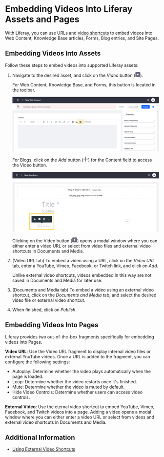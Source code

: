 # Embedding Videos Into Liferay Assets and Pages

With Liferay, you can use URLs and [video shortcuts](./using-external-video-shortcuts.md) to embed videos into Web Content, Knowledge Base articles, Forms, Blog entries, and Site Pages.

## Embedding Videos Into Assets

Follow these steps to embed videos into supported Liferay assets:

1. Navigate to the desired asset, and click on the *Video* button (![Video Button](../../../images/icon-video.png)).

   For Web Content, Knowledge Base, and Forms, this button is located in the toolbar.

      ![Click on the Video button in the toolbar.](./embedding-videos-into-liferay-assets-and-pages/images/01.png)

   For Blogs, click on the *Add* button (![Add Button](../../../images/icon-plus.png)) for the Content field to access the Video button.

      ![Click the Add button to access the Video button.](./embedding-videos-into-liferay-assets-and-pages/images/02.png)

   Clicking on the Video button (![Video Button](../../../images/icon-video.png)) opens a modal window where you can either enter a video URL or select from video files and external video shortcuts in Documents and Media.

1. (Video URL tab) To embed a video using a URL, click on the *Video URL* tab, enter a YouTube, Vimeo, Facebook, or Twitch link, and click on *Add*.

   Unlike external video shortcuts, videos embedded in this way are not saved in Documents and Media for later use.

1. (Documents and Media tab) To embed a video using an external video shortcut, click on the *Documents and Media* tab, and select the desired video file or external video shortcut.

1. When finished, click on *Publish*.

## Embedding Videos Into Pages

Liferay provides two out-of-the-box fragments specifically for embedding videos into Pages.

**Video URL**: Use the Video URL fragment to display internal video files or external YouTube videos. Once a URL is added to the fragment, you can configure the following settings:

* Autoplay: Determine whether the video plays automatically when the page is loaded.
* Loop: Determine whether the video restarts once it's finished.
* Mute: Determine whether the video is muted by default.
* Hide Video Controls: Determine whether users can access video controls.

**External Video**: Use the eternal video shortcut to embed YouTube, Vimeo, Facebook, and Twitch videos into a page. Adding a video opens a modal window where you can either enter a video URL or select from videos and external video shortcuts in Documents and Media.

## Additional Information

* [Using External Video Shortcuts](./using-external-video-shortcuts.md)
<!-- * [Creating Custom Video Shortcut Providers](./creating-custom-video-shortcut-providers.md) -->
